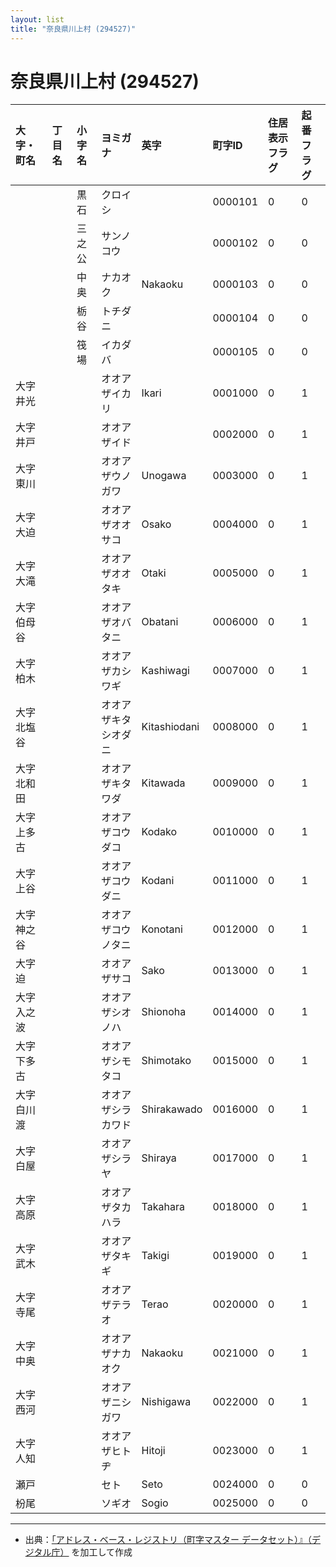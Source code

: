 ```yaml
---
layout: list
title: "奈良県川上村 (294527)"
---
```


# 奈良県川上村 (294527)

| 大字・町名 | 丁目名 | 小字名 | ヨミガナ | 英字 | 町字ID | 住居表示フラグ | 起番フラグ |
|:---|:---|:---|:---|:---|:---|:---|:---|
|  |  | 黒石 |   クロイシ |  | 0000101 | 0 | 0 |
|  |  | 三之公 |   サンノコウ |  | 0000102 | 0 | 0 |
|  |  | 中奥 |   ナカオク | Nakaoku | 0000103 | 0 | 0 |
|  |  | 栃谷 |   トチダニ |  | 0000104 | 0 | 0 |
|  |  | 筏場 |   イカダバ |  | 0000105 | 0 | 0 |
| 大字井光 |  |  | オオアザイカリ   | Ikari | 0001000 | 0 | 1 |
| 大字井戸 |  |  | オオアザイド   |  | 0002000 | 0 | 1 |
| 大字東川 |  |  | オオアザウノガワ   | Unogawa | 0003000 | 0 | 1 |
| 大字大迫 |  |  | オオアザオオサコ   | Osako | 0004000 | 0 | 1 |
| 大字大滝 |  |  | オオアザオオタキ   | Otaki | 0005000 | 0 | 1 |
| 大字伯母谷 |  |  | オオアザオバタニ   | Obatani | 0006000 | 0 | 1 |
| 大字柏木 |  |  | オオアザカシワギ   | Kashiwagi | 0007000 | 0 | 1 |
| 大字北塩谷 |  |  | オオアザキタシオダニ   | Kitashiodani | 0008000 | 0 | 1 |
| 大字北和田 |  |  | オオアザキタワダ   | Kitawada | 0009000 | 0 | 1 |
| 大字上多古 |  |  | オオアザコウダコ   | Kodako | 0010000 | 0 | 1 |
| 大字上谷 |  |  | オオアザコウダニ   | Kodani | 0011000 | 0 | 1 |
| 大字神之谷 |  |  | オオアザコウノタニ   | Konotani | 0012000 | 0 | 1 |
| 大字迫 |  |  | オオアザサコ   | Sako | 0013000 | 0 | 1 |
| 大字入之波 |  |  | オオアザシオノハ   | Shionoha | 0014000 | 0 | 1 |
| 大字下多古 |  |  | オオアザシモタコ   | Shimotako | 0015000 | 0 | 1 |
| 大字白川渡 |  |  | オオアザシラカワド   | Shirakawado | 0016000 | 0 | 1 |
| 大字白屋 |  |  | オオアザシラヤ   | Shiraya | 0017000 | 0 | 1 |
| 大字高原 |  |  | オオアザタカハラ   | Takahara | 0018000 | 0 | 1 |
| 大字武木 |  |  | オオアザタキギ   | Takigi | 0019000 | 0 | 1 |
| 大字寺尾 |  |  | オオアザテラオ   | Terao | 0020000 | 0 | 1 |
| 大字中奥 |  |  | オオアザナカオク   | Nakaoku | 0021000 | 0 | 1 |
| 大字西河 |  |  | オオアザニシガワ   | Nishigawa | 0022000 | 0 | 1 |
| 大字人知 |  |  | オオアザヒトヂ   | Hitoji | 0023000 | 0 | 1 |
| 瀬戸 |  |  | セト   | Seto | 0024000 | 0 | 0 |
| 枌尾 |  |  | ソギオ   | Sogio | 0025000 | 0 | 0 |

---

- 出典：[「アドレス・ベース・レジストリ（町字マスター データセット）』（デジタル庁）](https://www.digital.go.jp/policies/base_registry_address/) を加工して作成
